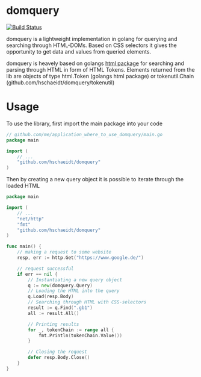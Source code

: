# domquery

[![Build Status](https://travis-ci.org/hschaeidt/domquery.svg?branch=master)](https://travis-ci.org/hschaeidt/domquery)

domquery is a lightweight implementation in golang for querying and searching through HTML-DOMs.
Based on CSS selectors it gives the opportunity to get data and values from queried elements.

domquery is heavely based on golangs [html package](https://godoc.org/golang.org/x/net/html) for searching and parsing through HTML in form of HTML Tokens.
Elements returned from the lib are objects of type html.Token (golangs html package) or tokenutil.Chain (github.com/hschaeidt/domquery/tokenutil)

# Usage

To use the library, first import the main package into your code

```go
// github.com/me/application_where_to_use_domquery/main.go
package main

import (
	// ...
	"github.com/hschaeidt/domquery"
)
```

Then by creating a new query object it is possible to iterate through the loaded HTML

```go
package main

import (
	// ...
	"net/http"
	"fmt"
	"github.com/hschaeidt/domquery"
)

func main() {
	// making a request to some website
	resp, err := http.Get("https://www.google.de/")

	// request successful
	if err == nil {
		// Instantiating a new query object
		q := new(domquery.Query)
		// Loading the HTML into the query
		q.Load(resp.Body)
		// Searching through HTML with CSS-selectors
		result := q.Find(".gb1")
		all := result.All()

		// Printing results
		for _, tokenChain := range all {
			fmt.Println(tokenChain.Value())
		}

		// Closing the request
		defer resp.Body.Close()
	}
}
```
